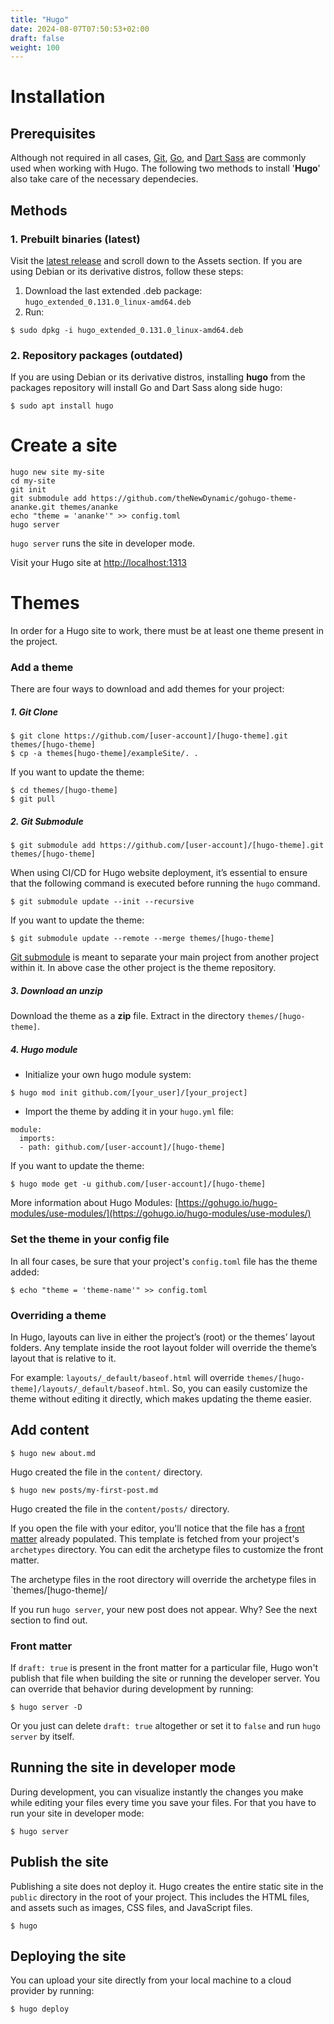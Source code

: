 ```yaml
---
title: "Hugo"
date: 2024-08-07T07:50:53+02:00
draft: false
weight: 100
---
```


# Installation

## Prerequisites

Although not required in all cases, [Git](https://git-scm.com/), [Go](https://go.dev/), and [Dart Sass](https://gohugo.io/hugo-pipes/transpile-sass-to-css/#dart-sass) are commonly used when working with Hugo. The following two methods to install '**Hugo**' also take care of the necessary dependecies.

## Methods

### 1. Prebuilt binaries (latest)

Visit the [latest release](https://github.com/gohugoio/hugo/releases/latest) and scroll down to the Assets section. If you are using Debian or its derivative distros, follow these steps:

1. Download the last extended .deb package: `hugo_extended_0.131.0_linux-amd64.deb`
2. Run:
```
$ sudo dpkg -i hugo_extended_0.131.0_linux-amd64.deb
```

### 2. Repository packages (outdated)

If you are using Debian or its derivative distros, installing **hugo** from the packages repository will install Go and Dart Sass along side hugo:

```
$ sudo apt install hugo
```

# Create a site

```
hugo new site my-site
cd my-site
git init
git submodule add https://github.com/theNewDynamic/gohugo-theme-ananke.git themes/ananke
echo "theme = 'ananke'" >> config.toml
hugo server
```

`hugo server` runs the site in developer mode.

Visit your Hugo site at [http://localhost:1313](http://localhost:1313)

# Themes

In order for a Hugo site to work, there must be at least one theme present in the project.

### Add a theme

There are four ways to download and add themes for your project:

##### 1. Git Clone
```
$ git clone https://github.com/[user-account]/[hugo-theme].git themes/[hugo-theme]
$ cp -a themes[hugo-theme]/exampleSite/. .
```
If you want to update the theme:

```
$ cd themes/[hugo-theme]
$ git pull
```

##### 2. Git Submodule

```
$ git submodule add https://github.com/[user-account]/[hugo-theme].git themes/[hugo-theme]
```

When using CI/CD for Hugo website deployment, it’s essential to ensure that the following command is executed before running the `hugo` command.

```
$ git submodule update --init --recursive
```

If you want to update the theme:

```
$ git submodule update --remote --merge themes/[hugo-theme]
```

[Git submodule](https://git-scm.com/book/en/v2/Git-Tools-Submodules) is meant to separate your main project from another project within it. In above case the other project is the theme repository.

##### 3. Download an unzip

Download the theme as a **zip** file. Extract in the directory `themes/[hugo-theme]`.

##### 4. Hugo module

- Initialize your own hugo module system:
```
$ hugo mod init github.com/[your_user]/[your_project] 
```
- Import the theme by adding it in your `hugo.yml` file:
```
module:
  imports:
  - path: github.com/[user-account]/[hugo-theme]
```
If you want to update the theme:
```
$ hugo mode get -u github.com/[user-account]/[hugo-theme]
```

More information about Hugo Modules: [https://gohugo.io/hugo-modules/use-modules/](https://gohugo.io/hugo-modules/use-modules/)


### Set the theme in your config file

In all four cases, be sure that your project's `config.toml` file has the theme added:
```
$ echo "theme = 'theme-name'" >> config.toml
```

### Overriding a theme

In Hugo, layouts can live in either the project’s (root) or the themes’ layout folders. Any template inside the root layout folder will override the theme’s layout that is relative to it.

For example: `layouts/_default/baseof.html` will override `themes/[hugo-theme]/layouts/_default/baseof.html`. So, you can easily customize the theme without editing it directly, which makes updating the theme easier.

## Add content

```
$ hugo new about.md
```
Hugo created the file in the `content/` directory.

```
$ hugo new posts/my-first-post.md
```
Hugo created the file in the `content/posts/` directory.

If you open the file with your editor, you'll notice that the file has a [front matter](https://gohugo.io/content-management/front-matter/) already populated. This template is fetched from your project's `archetypes` directory. You can edit the archetype files to customize the front matter.

The archetype files in the root directory will override the archetype files in `themes/[hugo-theme]/

If you run `hugo server`, your new post does not appear. Why? See the next section to find out.

### Front matter
If `draft: true` is present in the front matter for a particular file, Hugo won't publish that file when building the site or running the developer server. You can override that behavior during development by running:
```
$ hugo server -D
```

Or you just can delete `draft: true` altogether or set it to `false` and run `hugo server` by itself.


## Running the site in developer mode

During development, you can visualize instantly the changes you make while editing your files every time you save your files. For that you have to run your site in developer mode:

```
$ hugo server
```

## Publish the site

Publishing a site does not deploy it. Hugo creates the entire static site in the `public` directory in the root of your project. This includes the HTML files, and assets such as images, CSS files, and JavaScript files.

```
$ hugo
```

## Deploying the site

You can upload your site directly from your local machine to a cloud provider by running:

```
$ hugo deploy
```
